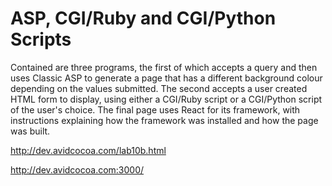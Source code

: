 # ASP, CGI/Ruby and CGI/Python Scripts

Contained are three programs, the first of which accepts a query and then uses Classic ASP to generate a page that has a different background colour depending on the values submitted. The second accepts a user created HTML form to display, using either a CGI/Ruby script or a CGI/Python script of the user's choice. The final page uses React for its framework, with instructions explaining how the framework was installed and how the page was built.

http://dev.avidcocoa.com/lab10b.html

http://dev.avidcocoa.com:3000/
